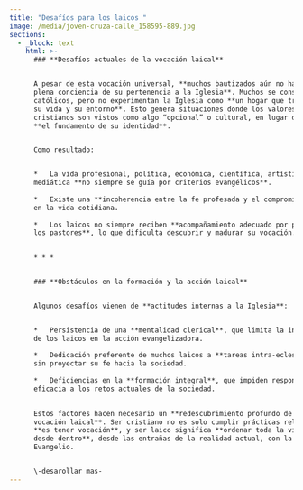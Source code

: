 ```yaml
---
title: "Desafíos para los laicos "
image: /media/joven-cruza-calle_158595-889.jpg
sections:
  - _block: text
    html: >-
      ### **Desafíos actuales de la vocación laical**


      A pesar de esta vocación universal, **muchos bautizados aún no han tomado
      plena conciencia de su pertenencia a la Iglesia**. Muchos se consideran
      católicos, pero no experimentan la Iglesia como **un hogar que transforma
      su vida y su entorno**. Esto genera situaciones donde los valores
      cristianos son vistos como algo “opcional” o cultural, en lugar de ser
      **el fundamento de su identidad**.


      Como resultado:


      *   La vida profesional, política, económica, científica, artística y
      mediática **no siempre se guía por criterios evangélicos**.
          
      *   Existe una **incoherencia entre la fe profesada y el compromiso real**
      en la vida cotidiana.
          
      *   Los laicos no siempre reciben **acompañamiento adecuado por parte de
      los pastores**, lo que dificulta descubrir y madurar su vocación.
          

      * * *


      ### **Obstáculos en la formación y la acción laical**


      Algunos desafíos vienen de **actitudes internas a la Iglesia**:


      *   Persistencia de una **mentalidad clerical**, que limita la iniciativa
      de los laicos en la acción evangelizadora.
          
      *   Dedicación preferente de muchos laicos a **tareas intra-eclesiales**,
      sin proyectar su fe hacia la sociedad.
          
      *   Deficiencias en la **formación integral**, que impiden responder con
      eficacia a los retos actuales de la sociedad.
          

      Estos factores hacen necesario un **redescubrimiento profundo de la
      vocación laical**. Ser cristiano no es solo cumplir prácticas religiosas:
      **es tener vocación**, y ser laico significa **ordenar toda la vida social
      desde dentro**, desde las entrañas de la realidad actual, con la luz del
      Evangelio.


      \-desarollar mas-
---
```

